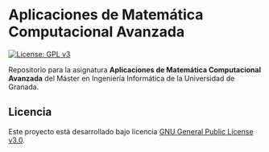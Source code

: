 # Aplicaciones de Matemática Computacional Avanzada

[![License: GPL v3](https://img.shields.io/badge/License-GPL%20v3-blue.svg)](https://www.gnu.org/licenses/gpl-3.0)

Repositorio para la asignatura **Aplicaciones de Matemática Computacional Avanzada** del Máster en Ingeniería Informática de la Universidad de Granada.

## Licencia

Este proyecto está desarrollado bajo licencia [GNU General Public License v3.0](https://es.wikipedia.org/wiki/GNU_General_Public_License).
